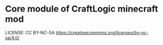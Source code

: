 # Core module of CraftLogic minecraft mod
LICENSE: CC BY-NC-SA https://creativecommons.org/licenses/by-nc-sa/4.0/
